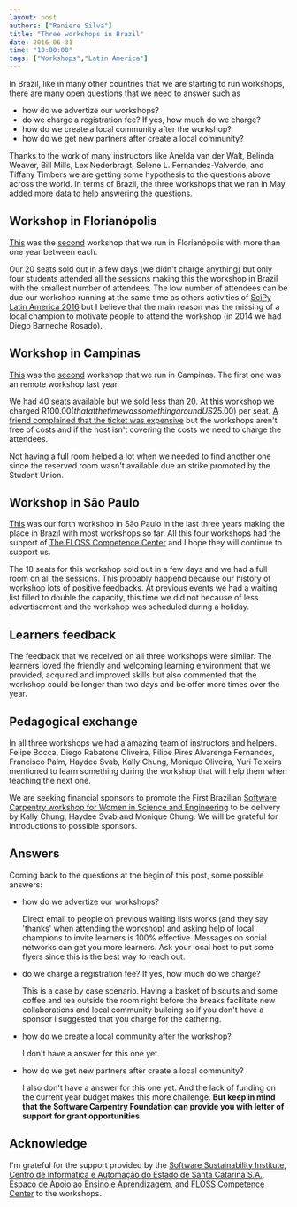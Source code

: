 ```yaml
---
layout: post
authors: ["Raniere Silva"]
title: "Three workshops in Brazil"
date: 2016-06-31
time: "10:00:00"
tags: ["Workshops","Latin America"]
---
```

In Brazil, like in many other countries that we are starting to run workshops,
there are many open questions that we need to answer such as

- how do we advertize our workshops?
- do we charge a registration fee? If yes, how much do we charge?
- how do we create a local community after the workshop?
- how do we get new partners after create a local community?

Thanks to the work of many instructors like
Anelda van der Walt,
Belinda Weaver,
Bill Mills,
Lex Nederbragt,
Selene L. Fernandez-Valverde, and
Tiffany Timbers
we are getting some hypothesis to the questions above across the world.
In terms of Brazil, the three workshops that we ran in May added more data
to help answering the questions.

## Workshop in Florianópolis

[This](https://rgaiacs.github.io/2016-05-16-scipyla/) was the [second](https://dbarneche.github.io/2014-12-11-ufsc/)
workshop that we run in Florianópolis
with more than one year between each.

Our 20 seats sold out in a few days (we didn't charge anything) but only four students attended all the sessions making this the workshop in Brazil with the smallest number of attendees. The low number of attendees can be due our workshop running at the same time as others activities of [SciPy Latin America 2016](http://scipyla.org/conf/2016/) but I believe that the main reason was the missing of a local champion to motivate people to attend the workshop (in 2014 we had Diego Barneche Rosado).

## Workshop in Campinas

[This](https://rgaiacs.github.io/2016-05-23-unicamp/) was the [second](https://r-gaia-cs.github.io/2015-06-04-unicamp/) workshop that we run in Campinas. The first one was an remote workshop last year.

We had 40 seats available but we sold less than 20. At this workshop we charged R$100.00 (that at the time was something around US$25.00) per seat. [A friend complained that the ticket was expensive](https://twitter.com/mariojmaaz/status/720009962085294082) but the workshops aren't free of costs and if the host isn't covering the costs we need to charge the attendees.

Not having a full room helped a lot when we needed to find another one since the reserved room wasn't available due an strike promoted by the Student Union.

## Workshop in São Paulo

[This](https://rgaiacs.github.io/2016-05-27-ccsl/) was our forth workshop in São Paulo in the last three years making the place in Brazil with most workshops so far. All this four workshops had the support of [The FLOSS Competence Center](http://ccsl.usp.br/) and I hope they will continue to support us.

The 18 seats for this workshop sold out in a few days and we had a full room on all the sessions. This probably happend because our history of workshop lots of positive feedbacks. At previous events we had a waiting list filled to double the capacity, this time we did not because of less advertisement and the workshop was scheduled during a holiday.

## Learners feedback

The feedback that we received on all three workshops were similar. The learners loved the friendly and welcoming learning environment that we provided, acquired and improved skills but also commented that the workshop could be longer than two days and be offer more times over the year. 

## Pedagogical exchange

In all three workshops we had a amazing team of instructors and helpers.
Felipe Bocca,
Diego Rabatone Oliveira,
Filipe Pires Alvarenga Fernandes,
Francisco Palm,
Haydee Svab,
Kally Chung,
Monique Oliveira,
Yuri Teixeira
mentioned to learn something during the workshop
that will help them when teaching the next one.

We are seeking financial sponsors to promote the First Brazilian [Software Carpentry workshop for Women in Science and Engineering](http://www.software.ac.uk/blog/2016-01-05-first-uk-software-carpentry-workshop-women-science-and-engineering) to be delivery by Kally Chung, Haydee Svab and Monique Chung. We will be grateful for introductions to possible sponsors.

## Answers

Coming back to the questions at the begin of this post,
some possible answers:

- how do we advertize our workshops?

  Direct email to people on previous waiting lists works (and they say 'thanks' when attending the workshop) and asking help of local champions to invite learners is 100% effective. Messages on social networks can get you more learners. Ask your local host to put some flyers since this is the best way to reach out.
  
- do we charge a registration fee? If yes, how much do we charge?

  This is a case by case scenario. Having a basket of biscuits and some coffee and tea outside the room right before the breaks facilitate new collaborations and local community building so if you don't have a sponsor I suggested that you charge for the cathering.

- how do we create a local community after the workshop?

  I don't have a answer for this one yet.

- how do we get new partners after create a local community?

  I also don't have a answer for this one yet.
  And the lack of funding on the current year budget makes this more challenge.
  **But keep in mind that the Software Carpentry Foundation can provide you with letter of support for grant opportunities.**

## Acknowledge

I'm grateful for the support provided by the [Software Sustainability Institute](http://www.software.ac.uk), [Centro de Informática e Automação do Estado de Santa Catarina S.A.](http://www.ciasc.sc.gov.br/), [Espaco de Apoio ao Ensino e Aprendizagem](http://ea2.unicamp.br/), and [FLOSS Competence Center](http://ccsl.ime.usp.br/) to the workshops.
